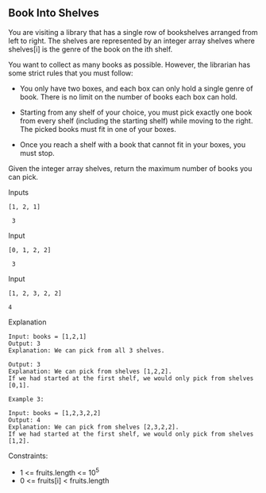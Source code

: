 ## Book Into Shelves

You are visiting a library that has a single row of bookshelves arranged from left to right. The shelves are represented by an integer array shelves where shelves[i] is the genre of the book on the ith shelf.

You want to collect as many books as possible. However, the librarian has some strict rules that you must follow:

* You only have two boxes, and each box can only hold a single genre of book. There is no limit on the number of books each box can hold.

* Starting from any shelf of your choice, you must pick exactly one book from every shelf (including the starting shelf) while moving to the right. The picked books must fit in one of your boxes.

* Once you reach a shelf with a book that cannot fit in your boxes, you must stop.

Given the integer array shelves, return the maximum number of books you can pick.

Inputs
```
[1, 2, 1]
```
```
 3
```
Input
```
[0, 1, 2, 2]
```
```
 3
```
Input
```
[1, 2, 3, 2, 2]
```
```
4
```
Explanation
```
Input: books = [1,2,1]
Output: 3
Explanation: We can pick from all 3 shelves.

```
```Input: books = [0,1,2,2]
Output: 3
Explanation: We can pick from shelves [1,2,2].
If we had started at the first shelf, we would only pick from shelves [0,1].

```
```
Example 3:

Input: books = [1,2,3,2,2]
Output: 4
Explanation: We can pick from shelves [2,3,2,2].
If we had started at the first shelf, we would only pick from shelves [1,2].
```

Constraints:

* 1 <= fruits.length <= 10<sup>5<sup>
* 0 <= fruits[i] < fruits.length